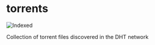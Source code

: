 torrents 
========
![Indexed](https://img.shields.io/badge/indexed-87278-blue)

Collection of torrent files discovered in the DHT network
